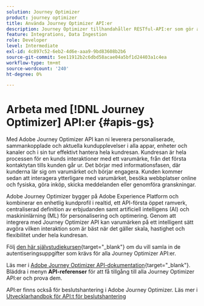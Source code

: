 ```yaml
---
solution: Journey Optimizer
product: journey optimizer
title: Använda Journey Optimizer API:er
description: Journey Optimizer tillhandahåller RESTful-API:er som gör att du programmässigt kan utföra nyckelåtgärder i dina program. Lär dig hur du får åtkomst till och använder dem.
feature: Integrations, Data Ingestion
role: Developer
level: Intermediate
exl-id: 4c897c52-6eb2-4d6e-aaa9-9bd83608b2b6
source-git-commit: 5ee11912b2c6dbd58acae04a5bf1d24403a1c4ea
workflow-type: tm+mt
source-wordcount: '240'
ht-degree: 0%

---
```


# Arbeta med [!DNL Journey Optimizer] API:er {#apis-gs}

Med Adobe Journey Optimizer API kan ni leverera personaliserade, sammankopplade och aktuella kundupplevelser i alla appar, enheter och kanaler och i sin tur effektivt hantera hela kundresan. Kundresan är hela processen för en kunds interaktioner med ett varumärke, från det första kontaktytan tills kunden går ur. Det börjar med informationsfasen, där kunderna lär sig om varumärket och börjar engagera. Kunden kommer sedan att interagera ytterligare med varumärket, besöka webbplatser online och fysiska, göra inköp, skicka meddelanden eller genomföra granskningar.

Adobe Journey Optimizer bygger på Adobe Experience Platform och kombinerar en enhetlig kundprofil i realtid, ett API-första öppet ramverk, centraliserad definition av erbjudanden samt artificiell intelligens (AI) och maskininlärning (ML) för personalisering och optimering. Genom att integrera med Journey Optimizer API kan varumärken på ett intelligent sätt avgöra vilken interaktion som är bäst när det gäller skala, hastighet och flexibilitet under hela kundresan.

Följ [den här självstudiekursen](https://developer.adobe.com/journey-optimizer-apis/references/authentication/){target="_blank"} om du vill samla in de autentiseringsuppgifter som krävs för alla Journey Optimizer API:er.

Läs mer i [Adobe Journey Optimizer API-dokumentation](https://developer.adobe.com/journey-optimizer-apis/){target="_blank"}. Bläddra i menyn **API-referenser** för att få tillgång till alla Journey Optimizer API:er och prova dem.

API:er finns också för beslutshantering i Adobe Journey Optimizer. Läs mer i [Utvecklarhandbok för API:t för beslutshantering](../offers/api-reference/getting-started.md)
